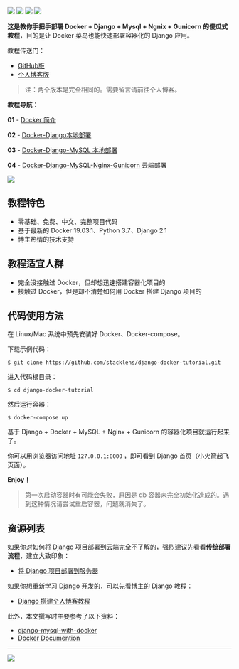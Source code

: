 [![](https://img.shields.io/badge/docker-19.03.1-blue)](https://getbootstrap.com/docs/4.1/getting-started/introduction/)
[![](https://img.shields.io/badge/python-3.7-orange.svg)](https://www.python.org/downloads/release/python-370/)
[![](https://img.shields.io/badge/django-2.2-green.svg)](https://docs.djangoproject.com/en/2.1/releases/2.1/)
[![](https://img.shields.io/badge/license-MIT-000000.svg)](https://opensource.org/licenses/MIT)

**这是教你手把手部署 Docker + Django + Mysql + Ngnix + Gunicorn 的傻瓜式教程**，目的是让 Docker 菜鸟也能快速部署容器化的 Django 应用。

教程传送门：

- [GitHub版](https://github.com/stacklens/django-docker-tutorial/tree/master/md)
- [个人博客版](https://www.dusaiphoto.com/article/detail/73)

> 注：两个版本是完全相同的。需要留言请前往个人博客。

**教程导航：**

**01** - [Docker 简介](https://github.com/stacklens/django-docker-tutorial/blob/master/md/01.Docker简介.md)

**02** - [Docker-Django本地部署](https://github.com/stacklens/django-docker-tutorial/blob/master/md/02.Docker-Django本地部署.md)

**03** - [Docker-Django-MySQL 本地部署](https://github.com/stacklens/django-docker-tutorial/blob/master/md/03.Docker-Django-MySQL本地部署.md)

**04** - [Docker-Django-MySQL-Nginx-Gunicorn 云端部署](https://github.com/stacklens/django-docker-tutorial/blob/master/md/04.Docker-Django-MySQL-Nginx-Gunicorn云端部署.md)

![](https://www.dusaiphoto.com/media/image/image_source/20190928/reduce_docker_small.jpg)

## 教程特色

- 零基础、免费、中文、完整项目代码
- 基于最新的 Docker 19.03.1、Python 3.7、Django 2.1
- 博主热情的技术支持

## 教程适宜人群

- 完全没接触过 Docker，但却想迅速搭建容器化项目的
- 接触过 Docker，但是却不清楚如何用 Docker 搭建 Django 项目的

## 代码使用方法

在 Linux/Mac 系统中预先安装好 Docker、Docker-compose。

下载示例代码：

```shel
$ git clone https://github.com/stacklens/django-docker-tutorial.git
```

进入代码根目录：

```shell
$ cd django-docker-tutorial
```

然后运行容器：

```shell
$ docker-compose up
```

基于 Django + Docker + MySQL + Nginx + Gunicorn 的容器化项目就运行起来了。

你可以用浏览器访问地址 `127.0.0.1:8000` ，即可看到 Django 首页（小火箭起飞页面）。

**Enjoy！**

> 第一次启动容器时有可能会失败，原因是 db 容器未完全初始化造成的。遇到这种情况请尝试重启容器，问题就消失了。

## 资源列表

如果你对如何将 Django 项目部署到云端完全不了解的，强烈建议先看看**传统部署流程**，建立大致印象：

- [将 Django 项目部署到服务器](https://www.dusaiphoto.com/article/detail/71/)

如果你想重新学习 Django 开发的，可以先看博主的 Django 教程：

- [Django 搭建个人博客教程](https://www.dusaiphoto.com/article/detail/2/)

此外，本文撰写时主要参考了以下资料：

- [django-mysql-with-docker](http://www.nisanthsojan.com/django-mysql-with-docker -a-step-by-step-guide-for-local-development-part-1/)
- [Docker Documention](https://docs.docker.com/)

---

![](http://blog.dusaiphoto.com/QR-h.jpg)